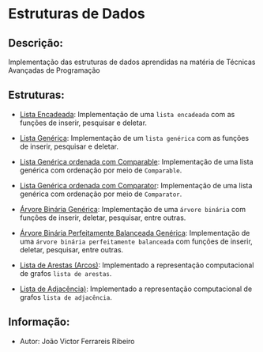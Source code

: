 # Estruturas de Dados 

## Descrição:

Implementação das estruturas de dados aprendidas na matéria de Técnicas Avançadas de Programação

## Estruturas:

- [Lista Encadeada](./src/estruturas/listas/lista/ListaEncadeada.java): Implementação de uma `lista encadeada` com as funções de inserir, pesquisar e deletar.

- [Lista Genérica](./src/estruturas/listas/lista_generica/ListaEncadeadaGenerica.java): Implementação de um `lista genérica` com as funções de inserir, pesquisar e deletar.

- [Lista Genérica ordenada com Comparable](./src/estruturas/listas/lista_generica_comparable/ListaGenericaOrdenadaComparable.java): Implementação de uma lista genérica com ordenação por meio de `Comparable`.

- [Lista Genérica ordenada com Comparator](./src/estruturas/listas/lista_generica_compartor/ListaGenericaOrdenadaComparator.java): Implementação de uma lista genérica com ordenação por meio de `Comparator`.

- [Árvore Binária Genérica](./src/estruturas/arvores/arvore_binaria_generica/ArvoreBinaria.java): Implementação de uma `árvore binária` com funções de inserir, deletar, pesquisar, entre outras.

- [Árvore Binária Perfeitamente Balanceada Genérica](./src/estruturas/arvores/arvore_binaria_generica_balanceada/ArvoreAVL.java): Implementação de uma `árvore binária perfeitamente balanceada` com funções de inserir, deletar, pesquisar, entre outras.

- [Lista de Arestas (Arcos)](./src/estruturas/grafos/grafo_lista_arestas/Grafo.java): Implementado a representação computacional de grafos `lista de arestas`.

- [Lista de Adjacência)](./src/estruturas/grafos/grafo_lista_adjacencia/Grafo.java): Implementado a representação computacional de grafos `lista de adjacência`.

## Informação:

- Autor: João Victor Ferrareis Ribeiro